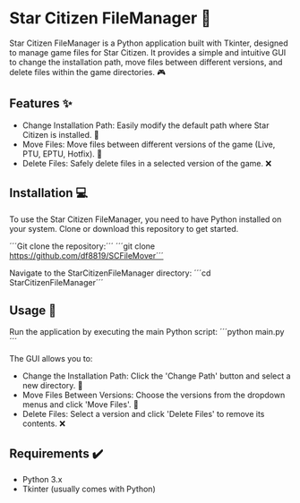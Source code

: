 # Star Citizen FileManager :rocket:

Star Citizen FileManager is a Python application built with Tkinter, designed to manage game files for Star Citizen. It provides a simple and intuitive GUI to change the installation path, move files between different versions, and delete files within the game directories. :video_game:

## Features :sparkles:

- Change Installation Path: Easily modify the default path where Star Citizen is installed. :file_folder:
- Move Files: Move files between different versions of the game (Live, PTU, EPTU, Hotfix). :arrows_counterclockwise:
- Delete Files: Safely delete files in a selected version of the game. :x:

## Installation :computer:

To use the Star Citizen FileManager, you need to have Python installed on your system. Clone or download this repository to get started.

´´´Git clone the repository:´´´
´´´git clone https://github.com/df8819/SCFileMover´´´

Navigate to the StarCitizenFileManager directory:
´´´cd StarCitizenFileManager´´´

## Usage :wrench:

Run the application by executing the main Python script:
´´´python main.py´´´

The GUI allows you to:

- Change the Installation Path: Click the 'Change Path' button and select a new directory. :file_folder:
- Move Files Between Versions: Choose the versions from the dropdown menus and click 'Move Files'. :arrows_counterclockwise:
- Delete Files: Select a version and click 'Delete Files' to remove its contents. :x:

## Requirements :heavy_check_mark:

- Python 3.x
- Tkinter (usually comes with Python)
